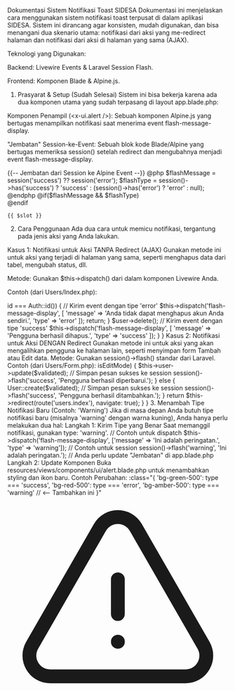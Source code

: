 Dokumentasi Sistem Notifikasi Toast SIDESA
Dokumentasi ini menjelaskan cara menggunakan sistem notifikasi toast terpusat di dalam aplikasi SIDESA. Sistem ini dirancang agar konsisten, mudah digunakan, dan bisa menangani dua skenario utama: notifikasi dari aksi yang me-redirect halaman dan notifikasi dari aksi di halaman yang sama (AJAX).

Teknologi yang Digunakan:

Backend: Livewire Events & Laravel Session Flash.

Frontend: Komponen Blade & Alpine.js.

1. Prasyarat & Setup (Sudah Selesai)
Sistem ini bisa bekerja karena ada dua komponen utama yang sudah terpasang di layout app.blade.php:

Komponen Penampil (<x-ui.alert />): Sebuah komponen Alpine.js yang bertugas menampilkan notifikasi saat menerima event flash-message-display.

"Jembatan" Session-ke-Event: Sebuah blok kode Blade/Alpine yang bertugas memeriksa session() setelah redirect dan mengubahnya menjadi event flash-message-display.

<!-- Contoh di app.blade.php -->

<main>
    {{-- Jembatan dari Session ke Alpine Event --}}
    @php
        $flashMessage = session('success') ?? session('error');
        $flashType = session()->has('success') ? 'success' : (session()->has('error') ? 'error' : null);
    @endphp
    @if($flashMessage && $flashType)
        <div x-data x-init="$dispatch('flash-message-display', [{ message: @js($flashMessage), type: @js($flashType) }])"></div>
    @endif

    {{ $slot }}
</main>

2. Cara Penggunaan
Ada dua cara untuk memicu notifikasi, tergantung pada jenis aksi yang Anda lakukan.

Kasus 1: Notifikasi untuk Aksi TANPA Redirect (AJAX)
Gunakan metode ini untuk aksi yang terjadi di halaman yang sama, seperti menghapus data dari tabel, mengubah status, dll.

Metode: Gunakan $this->dispatch() dari dalam komponen Livewire Anda.

Contoh (dari Users/Index.php):

<?php

namespace App\Livewire\Users;

// ...

class Index extends Component
{
    public function delete(User $user)
    {
        if ($user->id === Auth::id()) {
            // Kirim event dengan tipe 'error'
            $this->dispatch('flash-message-display', [
                'message' => 'Anda tidak dapat menghapus akun Anda sendiri.', 
                'type' => 'error'
            ]);
            return;
        }

        $user->delete();
        
        // Kirim event dengan tipe 'success'
        $this->dispatch('flash-message-display', [
            'message' => 'Pengguna berhasil dihapus.', 
            'type' => 'success'
        ]);
    }
}

Kasus 2: Notifikasi untuk Aksi DENGAN Redirect
Gunakan metode ini untuk aksi yang akan mengalihkan pengguna ke halaman lain, seperti menyimpan form Tambah atau Edit data.

Metode: Gunakan session()->flash() standar dari Laravel.

Contoh (dari Users/Form.php):

<?php

namespace App\Livewire\Users;

// ...

class Form extends Component
{
    public function save()
    {
        // ... logika validasi dan simpan data ...

        if ($this->isEditMode) {
            $this->user->update($validated);
            // Simpan pesan sukses ke session
            session()->flash('success', 'Pengguna berhasil diperbarui.');
        } else {
            User::create($validated);
            // Simpan pesan sukses ke session
            session()->flash('success', 'Pengguna berhasil ditambahkan.');
        }

        return $this->redirect(route('users.index'), navigate: true);
    }
}

3. Menambah Tipe Notifikasi Baru (Contoh: 'Warning')
Jika di masa depan Anda butuh tipe notifikasi baru (misalnya 'warning' dengan warna kuning), Anda hanya perlu melakukan dua hal:

Langkah 1: Kirim Tipe yang Benar
Saat memanggil notifikasi, gunakan type: 'warning'.

// Contoh untuk dispatch
$this->dispatch('flash-message-display', ['message' => 'Ini adalah peringatan.', 'type' => 'warning']);

// Contoh untuk session
session()->flash('warning', 'Ini adalah peringatan.'); // Anda perlu update "Jembatan" di app.blade.php

Langkah 2: Update Komponen <x-ui.alert />
Buka resources/views/components/ui/alert.blade.php untuk menambahkan styling dan ikon baru.

Contoh Perubahan:

<!-- 1. Tambahkan class binding baru di div utama -->
:class="{ 
    'bg-green-500': type === 'success', 
    'bg-red-500': type === 'error',
    'bg-amber-500': type === 'warning'  // <-- Tambahkan ini
}"

<!-- ... -->

<!-- 2. Tambahkan blok ikon baru di dalam div utama -->
<!-- Ikon Warning (Heroicons) -->
<div x-show="type === 'warning'">
    <!-- Ganti dengan SVG ikon warning yang sesuai -->
    <svg class="w-6 h-6 text-white" xmlns="[http://www.w3.org/2000/svg](http://www.w3.org/2000/svg)" fill="none" viewBox="0 0 24 24" stroke-width="1.5" stroke="currentColor">
      <path stroke-linecap="round" stroke-linejoin="round" d="M12 9v3.75m-9.303 3.376c-.866 1.5.217 3.374 1.948 3.374h14.71c1.73 0 2.813-1.874 1.948-3.374L13.949 3.378c-.866-1.5-3.032-1.5-3.898 0L2.697 16.126ZM12 15.75h.007v.008H12v-.008Z" />
    </svg>
</div>
